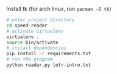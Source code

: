 Install tk (for arch linux, run `pacman -S tk`)

```bash
# enter project directory
cd speed-reader
# activate virtuelenv
virtualenv .
source bin/activate
# install dependencies
pip install -r requirements.txt
# run the program
python reader.py lotr-intro.txt
```

